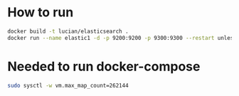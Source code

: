 # How to run
```sh
docker build -t lucian/elasticsearch .
docker run --name elastic1 -d -p 9200:9200 -p 9300:9300 --restart unless-stopped lucian/elasticsearch
```

# Needed to run docker-compose
```sh
sudo sysctl -w vm.max_map_count=262144
```